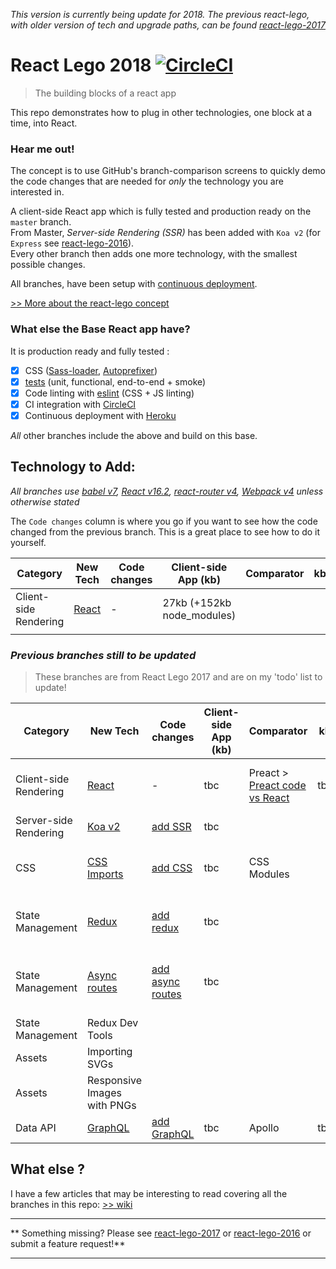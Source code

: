 _This version is currently being update for 2018.  The previous react-lego, with older version of tech and upgrade paths, can be found [react-lego-2017](https://github.com/peter-mouland/react-lego-2017)_

# React Lego 2018 [![CircleCI](https://circleci.com/gh/peter-mouland/react-lego.svg?style=svg)](https://circleci.com/gh/peter-mouland/react-lego)

> The building blocks of a react app

This repo demonstrates how to plug in other technologies, one block at a time, into React.

### Hear me out!

The concept is to use GitHub's branch-comparison screens to quickly demo the code changes that are needed for *only* the technology you are interested in.

A client-side React app which is fully tested and production ready on the `master` branch.  
From Master, *Server-side Rendering (SSR)* has been added with  `Koa v2` (for `Express` see [react-lego-2016](https://github.com/peter-mouland/react-lego-2016)).  
Every other branch then adds one more technology, with the smallest possible changes.

All branches, have been setup with [continuous deployment](https://github.com/peter-mouland/react-lego/wiki/Continuous-Deployement).

[>> More about the react-lego concept](https://github.com/peter-mouland/react-lego/wiki)

### What else the Base React app have?

It is production ready and fully tested :

 * [x] CSS ([Sass-loader](https://github.com/jtangelder/sass-loader), [Autoprefixer](https://github.com/postcss/autoprefixer))
 * [x] [tests](/tests/README.md) (unit, functional, end-to-end + smoke)
 * [x] Code linting with [eslint](http://eslint.org/) (CSS + JS linting)
 * [x] CI integration with [CircleCI](https://circleci.com/)
 * [x] Continuous deployment with [Heroku](http://www.heroku.com/)

*All* other branches include the above and build on this base.

## Technology to Add:

_All branches use [babel v7](https://github.com/babel/babel), [React v16.2](https://github.com/facebook/react), [react-router v4](https://github.com/reactjs/react-router), [Webpack v4](https://github.com/webpack/webpack) unless otherwise stated_
 
The `Code changes` column is where you go if you want to see how the code changed from the previous branch.
 This is a great place to see how to do it yourself.
 
 | Category | New Tech | Code changes | Client-side App (kb) | Comparator | kb |  |
 | --- | --- | --- | --- | --- | --- | --- | 
  | Client-side Rendering | [React](https://github.com/peter-mouland/react-lego/tree/master/) | - | 27kb (+152kb node_modules) |  |  | 
| | | | | | | |
 
 
 ### _Previous branches still to be updated_
 > These branches are from React Lego 2017 and are on my 'todo' list to update!
 
 | Category | New Tech | Code changes | Client-side App (kb) | Comparator | kb |  |
 | --- | --- | --- | --- | --- | --- | --- | 
 | Client-side Rendering | [React](https://github.com/peter-mouland/react-lego/tree/master/) | - | tbc | Preact > [Preact code vs React](https://github.com/peter-mouland/react-lego/compare/master...preact) | tbc | [>> More about adding Preact](https://github.com/peter-mouland/react-lego/wiki/Preact)
 | Server-side Rendering | [Koa v2](https://github.com/peter-mouland/react-lego/tree/ssr) | [add SSR](https://github.com/peter-mouland/react-lego/compare/master...ssr) | tbc |  
 | CSS | [CSS Imports](https://github.com/peter-mouland/react-lego/tree/ssr-css)  | [add CSS](https://github.com/peter-mouland/react-lego/compare/ssr...ssr-css)| tbc |   CSS Modules  | | [>> More about adding CSS](https://github.com/peter-mouland/react-lego/wiki/CSS) |
 | State Management | [Redux](https://github.com/peter-mouland/react-lego/tree/ssr-css-redux) | [add redux](https://github.com/peter-mouland/react-lego/compare/ssr-css...ssr-css-redux)| tbc |  | | [>> More about adding Redux](https://github.com/peter-mouland/react-lego/wiki/Redux) |
 | State Management | [Async routes](https://github.com/peter-mouland/react-lego/tree/ssr-css-redux-async) | [add async routes](https://github.com/peter-mouland/react-lego/compare/ssr-css-redux...ssr-css-redux-async) | tbc |  | | [>> More about adding Promise middleware](https://github.com/peter-mouland/react-lego/wiki/Redux-Promise-Middleware)
 | State Management | Redux Dev Tools
 | Assets | Importing SVGs |
 | Assets | Responsive Images with PNGs |
 | Data API | [GraphQL](https://github.com/peter-mouland/react-lego/tree/ssr-css-redux-async-graphql) |  [add GraphQL](https://github.com/peter-mouland/react-lego/compare/ssr-css-redux-async...ssr-css-redux-async-graphql) | tbc | Apollo | tbc |
 
 
## What else ?

I have a few articles that may be interesting to read covering all the branches in this repo: [>> wiki](https://github.com/peter-mouland/react-lego/wiki)

__________
** Something missing?  Please see [react-lego-2017](https://github.com/peter-mouland/react-lego-2017) or [react-lego-2016](https://github.com/peter-mouland/react-lego-2016) or submit a feature request!**
__________

